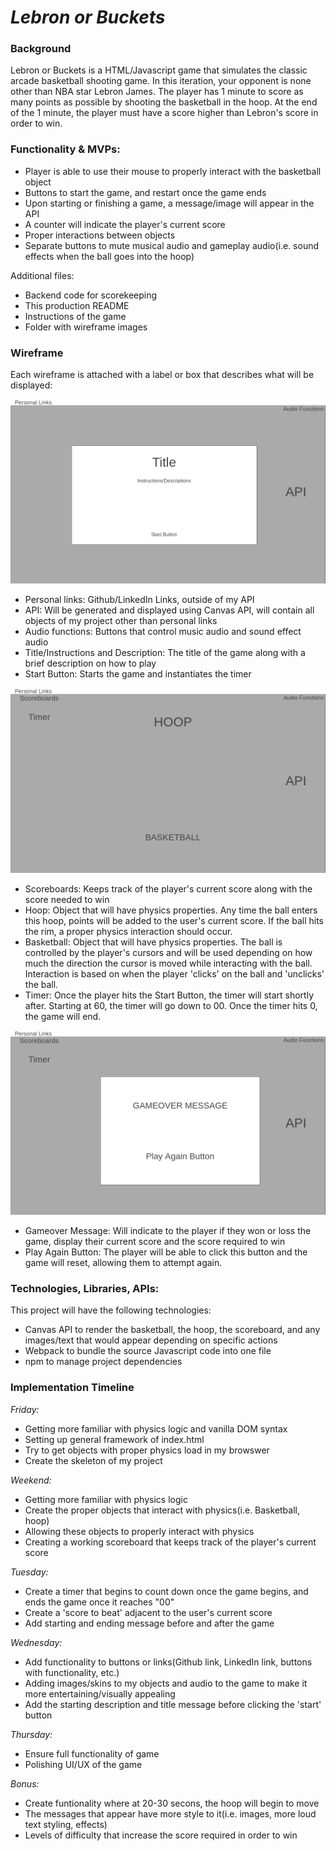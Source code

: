 # *__Lebron or Buckets__*    


### **Background**
Lebron or Buckets is a HTML/Javascript game that simulates the classic arcade basketball shooting game. In this iteration, your opponent is none other than NBA star Lebron James. The player has 1 minute to score as many points as possible by shooting the basketball in the hoop. At the end of the 1 minute, the player must have a score higher than Lebron's score in order to win.    


    
### **Functionality & MVPs:** 

- Player is able to use their mouse to properly interact with the basketball object
- Buttons to start the game, and restart once the game ends 
- Upon starting or finishing a game, a message/image will appear in the API
- A counter will indicate the player's current score 
- Proper interactions between objects 
- Separate buttons to mute musical audio and gameplay audio(i.e. sound effects when the ball goes into the hoop)
   
   
Additional files:
- Backend code for scorekeeping 
- This production README
- Instructions of the game 
- Folder with wireframe images      
      

     
### **Wireframe**
Each wireframe is attached with a label or box that describes what will be displayed:        

![alt text](/wireframe_image/Homepage.png)
- Personal links: Github/LinkedIn Links, outside of my API 
- API: Will be generated and displayed using Canvas API, will contain all objects of my project other than personal links
- Audio functions: Buttons that control music audio and sound effect audio 
- Title/Instructions and Description: The title of the game along with a brief description on how to play 
- Start Button: Starts the game and instantiates the timer 


![alt text](/wireframe_image/playing.png)
- Scoreboards: Keeps track of the player's current score along with the score needed to win
- Hoop: Object that will have physics properties. Any time the ball enters this hoop, points will be added to the user's current score. If the ball hits the rim, a proper physics interaction should occur. 
- Basketball: Object that will have physics properties. The ball is controlled by the player's cursors and will be used depending on how much the direction the cursor is moved while interacting with the ball. Interaction is based on when the player 'clicks' on the ball and 'unclicks' the ball. 
- Timer: Once the player hits the Start Button, the timer will start shortly after. Starting at 60, the timer will go down to 00. Once the timer hits 0, the game will end.       
    
        

![alt text](/wireframe_image/gameover.png)     
- Gameover Message: Will indicate to the player if they won or loss the game, display their current score and the score required to win
- Play Again Button: The player will be able to click this button and the game will reset, allowing them to attempt again.       
           
    

### **Technologies, Libraries, APIs:**
This project will have the following technologies:
- Canvas API to render the basketball, the hoop, the scoreboard, and any images/text that would appear depending on specific actions
- Webpack to bundle the source Javascript code into one file 
- npm to manage project dependencies       
     
           

       
### **Implementation Timeline** 
_Friday:_ 
- Getting more familiar with physics logic and vanilla DOM syntax
- Setting up general framework of index.html 
- Try to get objects with proper physics load in my browswer
- Create the skeleton of my project 
        
_Weekend:_ 
- Getting more familiar with physics logic
- Create the proper objects that interact with physics(i.e. Basketball, hoop)
- Allowing these objects to properly interact with physics 
- Creating a working scoreboard that keeps track of the player's current score 
     
_Tuesday:_ 
- Create a timer that begins to count down once the game begins, and ends the game once it reaches "00"
- Create a 'score to beat' adjacent to the user's current score
- Add starting and ending message before and after the game
      
_Wednesday:_
- Add functionality to buttons or links(Github link, LinkedIn link, buttons with functionality, etc.)
- Adding images/skins to my objects and audio to the game to make it more entertaining/visually appealing
- Add the starting description and title message before clicking the 'start' button 
     
_Thursday:_
- Ensure full functionality of game
- Polishing UI/UX of the game 
       
_Bonus:_ 
- Create funtionality where at 20-30 secons, the hoop will begin to move 
- The messages that appear have more style to it(i.e. images, more loud text styling, effects)
- Levels of difficulty that increase the score required in order to win